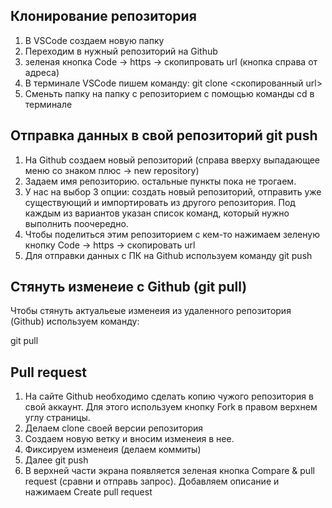 ## Клонирование репозитория
1. В VSCode создаем новую папку 
2. Переходим в нужный репозиторий на Github
3. зеленая кнопка Code -> https -> скопипровать url (кнопка справа от адреса)
4. В терминале VSCode пишем команду:
git clone <скопированный url>
5. Сменьть папку на папку с репозиторием с помощью команды cd в терминале

## Отправка данных в свой репозиторий git push
1. На Github создаем новый репозиторий (справа вверху выпадающее меню со знаком плюс -> new repository)
2. Задаем имя репозиторию. остальные пункты пока не трогаем.
3. У нас на выбор 3 опции: создать новый репозиторий, отправить уже существующий и импортировать из другого репозитория. Под каждым из вариантов указан список команд, который нужно выполнить поочередно.
4. Чтобы поделиться этим репозиторием с кем-то нажимаем зеленую кнопку Code -> https -> скопировать url
5. Для отправки данных с ПК на Github используем команду git push

## Стянуть изменеие с Github (git pull)
Чтобы стянуть актуальеые изменеия из удаленного репозитория (Github) используем команду:

git pull

## Pull request
1. На сайте Github необходимо сделать копию чужого репозитория в свой аккаунт. Для этого используем кнопку Fork в правом верхнем углу страницы.
2. Делаем clone своей версии репозитория
3. Создаем новую ветку и вносим изменеия в нее.
4. Фиксируем изменеия (делаем коммиты)
5. Далее git push
6. В верхней части экрана появляется зеленая кнопка Compare & pull request (сравни и отправь запрос). Добавляем описание и нажимаем Create pull request